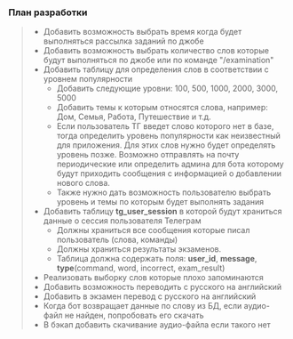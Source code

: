 ### План разработки

> - Добавить возможность выбрать время когда будет выполняться рассылка заданий по джобе
> - Добавить возможность выбрать количество слов которые будут выполняться по джобе или по команде "/examination"
> - Добавить таблицу для определения слов в соответствии с уровнем популярности
>   - Добавить следующие уровни: 100, 500, 1000, 2000, 3000, 5000
>   - Добавить темы к которым относятся слова, например: Дом, Семья, Работа, Путешествие и т.д.
>   - Если пользователь ТГ введет слово которого нет в базе, тогда определить уровень популярности как неизвестный для
> приложения. Для этих слов нужно будет определять уровень позже. Возможно отправлять на почту периодические или 
> определить админа для бота которому будут приходить сообщения с информацией о добавлении нового слова.
>   - Также нужно дать возможность пользователю выбрать уровень и темы по которым будет выполнять задания
> - Добавить таблицу **tg_user_session** в которой будут храниться данные о сессия пользователя Телеграм
>   - Должны храниться все сообщения которые писал пользователь (слова, команды)
>   - Должны храниться результаты экзаменов. 
>   - Таблица должна содержать поля: **user_id**, **message**, **type**(command, word, incorrect, exam_result)
> - Реализовать выборку слов которые плохо запоминаются
> - Добавить возможность переводить с русского на английский
> - Добавить в экзамен перевод с русского на английский
> - Когда бот возвращает данные по слову из БД, если аудио-файл не найден, попробовать его скачать
> - В бэкап добавить скачивание аудио-файла если такого нет